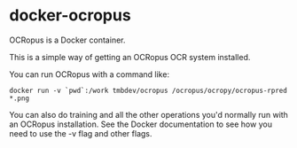 docker-ocropus
==============

OCRopus is a Docker container.

This is a simple way of getting an OCRopus OCR system installed.

You can run OCRopus with a command like:

    docker run -v `pwd`:/work tmbdev/ocropus /ocropus/ocropy/ocropus-rpred *.png
    
You can also do training and all the other operations you'd normally run with an OCRopus installation.
See the Docker documentation to see how you need to use the -v flag and other flags.
